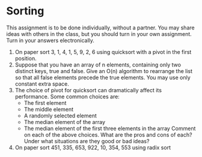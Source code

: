 # Sorting

This assignment is to be done individually, without a partner. You may share ideas with others in the class, but you should turn in your own assignment. Turn in your answers electronically.


1. On paper sort 3, 1, 4, 1, 5, 9, 2, 6 using quicksort with a pivot in the first position.
2. Suppose that you have an array of n elements, containing only two distinct keys, true and false. Give an O(n) algorithm to rearrange the list so that all false elements precede the true elements. You may use only constant extra space.
3. The choice of pivot for quicksort can dramatically affect its performance. Some common choices are:
	- The first element
	- The middle element
	- A randomly selected element
	- The median element of the array
	- The median element of the first three elements in the array
	Comment on each of the above choices. What are the pros and cons of each? Under what situations are they good or bad ideas?
4. On paper sort 451, 335, 653, 922, 10, 354, 553 using radix sort